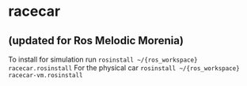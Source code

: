 # racecar
## (updated for Ros Melodic Morenia)

To install for simulation run
`rosinstall ~/{ros_workspace} racecar.rosinstall`
For the physical car
`rosinstall ~/{ros_workspace} racecar-vm.rosinstall`
